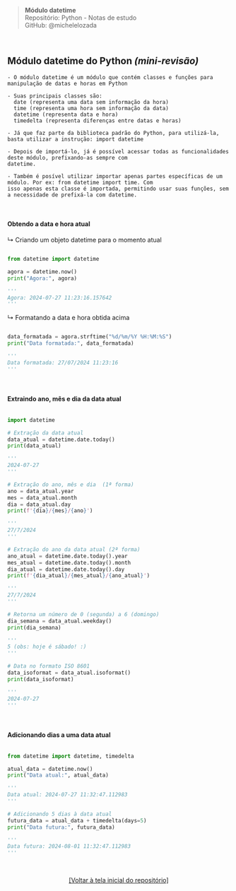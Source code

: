 > **Módulo datetime**  
> Repositório: Python - Notas de estudo     
> GitHub: @michelelozada
&nbsp;
     
&nbsp;  
## Módulo datetime do Python *(mini-revisão)*
```
- O módulo datetime é um módulo que contém classes e funções para manipulação de datas e horas em Python

- Suas principais classes são: 
  date (representa uma data sem informação da hora)
  time (representa uma hora sem informação da data)
  datetime (representa data e hora)
  timedelta (representa diferenças entre datas e horas)

- Já que faz parte da biblioteca padrão do Python, para utilizá-la, basta utilizar a instrução: import datetime

- Depois de importá-lo, já é possível acessar todas as funcionalidades deste módulo, prefixando-as sempre com 
datetime. 

- Também é posível utilizar importar apenas partes específicas de um módulo. Por ex: from datetime import time. Com 
isso apenas esta classe é importada, permitindo usar suas funções, sem a necessidade de prefixá-la com datetime.
```




&nbsp;  

#### Obtendo a data e hora atual 

↳ Criando um objeto datetime para o momento atual

```py 

from datetime import datetime

agora = datetime.now()
print("Agora:", agora)

'''
Agora: 2024-07-27 11:23:16.157642
'''
```

↳ Formatando a data e hora obtida acima 
```py 

data_formatada = agora.strftime("%d/%m/%Y %H:%M:%S")
print("Data formatada:", data_formatada)

'''
Data formatada: 27/07/2024 11:23:16
'''
```

&nbsp;  

#### Extraindo ano, mês e dia da data atual 

```py 

import datetime

# Extração da data atual
data_atual = datetime.date.today()
print(data_atual)

'''
2024-07-27
'''

# Extração do ano, mês e dia  (1ª forma)
ano = data_atual.year
mes = data_atual.month
dia = data_atual.day
print(f'{dia}/{mes}/{ano}')

'''
27/7/2024
'''

# Extração do ano da data atual (2ª forma)
ano_atual = datetime.date.today().year
mes_atual = datetime.date.today().month
dia_atual = datetime.date.today().day
print(f'{dia_atual}/{mes_atual}/{ano_atual}')

'''
27/7/2024
'''

# Retorna um número de 0 (segunda) a 6 (domingo)
dia_semana = data_atual.weekday()
print(dia_semana)

'''
5 (obs: hoje é sábado! :)
'''

# Data no formato ISO 8601
data_isoformat = data_atual.isoformat()
print(data_isoformat)

'''
2024-07-27
'''
```

&nbsp;  

#### Adicionando dias a uma data atual

```py

from datetime import datetime, timedelta

atual_data = datetime.now()
print("Data atual:", atual_data)

'''
Data atual: 2024-07-27 11:32:47.112983
'''

# Adicionando 5 dias à data atual
futura_data = atual_data + timedelta(days=5)
print("Data futura:", futura_data)

'''
Data futura: 2024-08-01 11:32:47.112983
'''
```

&nbsp;

<div align="center">
<a href="https://github.com/michelelozada/Python-Study-Notes">[Voltar à tela inicial do repositório]</a>
</div>